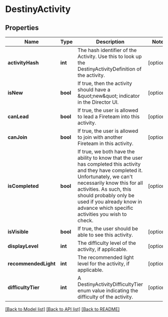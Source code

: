 # DestinyActivity

## Properties
Name | Type | Description | Notes
------------ | ------------- | ------------- | -------------
**activityHash** | **int** | The hash identifier of the Activity. Use this to look up the DestinyActivityDefinition of the activity. | [optional] 
**isNew** | **bool** | If true, then the activity should have a \&quot;new\&quot; indicator in the Director UI. | [optional] 
**canLead** | **bool** | If true, the user is allowed to lead a Fireteam into this activity. | [optional] 
**canJoin** | **bool** | If true, the user is allowed to join with another Fireteam in this activity. | [optional] 
**isCompleted** | **bool** | If true, we both have the ability to know that the user has completed this activity and they have completed it. Unfortunately, we can&#39;t necessarily know this for all activities. As such, this should probably only be used if you already know in advance which specific activities you wish to check. | [optional] 
**isVisible** | **bool** | If true, the user should be able to see this activity. | [optional] 
**displayLevel** | **int** | The difficulty level of the activity, if applicable. | [optional] 
**recommendedLight** | **int** | The recommended light level for the activity, if applicable. | [optional] 
**difficultyTier** | **int** | A DestinyActivityDifficultyTier enum value indicating the difficulty of the activity. | [optional] 

[[Back to Model list]](../README.md#documentation-for-models) [[Back to API list]](../README.md#documentation-for-api-endpoints) [[Back to README]](../README.md)


